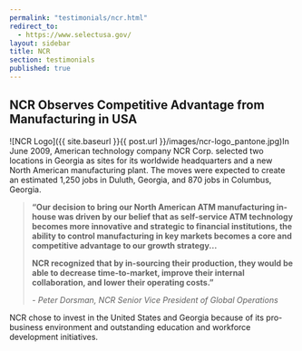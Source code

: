 ```yaml
---
permalink: "testimonials/ncr.html"
redirect_to:
  - https://www.selectusa.gov/
layout: sidebar
title: NCR
section: testimonials
published: true
---
```

 

## NCR Observes Competitive Advantage from Manufacturing in USA

<span class="imgright">![NCR Logo]({{ site.baseurl }}{{ post.url }}/images/ncr-logo_pantone.jpg)</span>In June 2009, American technology company NCR Corp. selected two locations in Georgia as sites for its worldwide headquarters and a new North American manufacturing plant. The moves were expected to create an estimated 1,250 jobs in Duluth, Georgia, and 870 jobs in Columbus, Georgia.

>**“Our decision to bring our North American ATM manufacturing in-house was driven by our belief that as self-service ATM technology becomes more innovative and strategic to financial institutions, the ability to control manufacturing in key markets becomes a core and competitive advantage to our growth strategy...**
>
>**NCR recognized that by in-sourcing their production, they would be able to decrease time-to-market, improve their internal collaboration, and lower their operating costs.”**
>
>_- Peter Dorsman, NCR Senior Vice President of Global Operations_

NCR chose to invest in the United States and Georgia because of its pro-business environment and outstanding education and workforce development initiatives.&nbsp;
